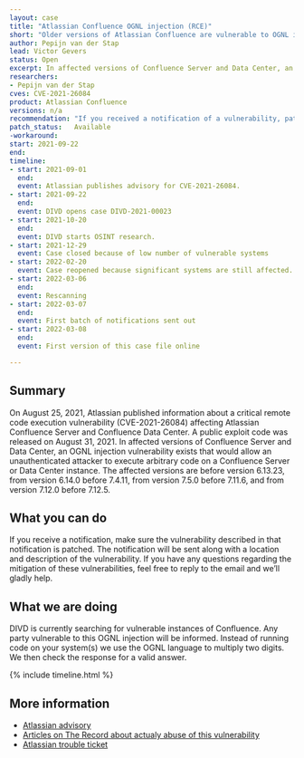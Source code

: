 ```yaml
---
layout: case
title: "Atlassian Confluence OGNL injection (RCE)"
short: "Older versions of Atlassian Confluence are vulnerable to OGNL injection, which allows attackers to take over systems."
author: Pepijn van der Stap
lead: Victor Gevers
status: Open
excerpt: In affected versions of Confluence Server and Data Center, an OGNL injection vulnerability exists that would allow an unauthenticated attacker to execute arbitrary code on a Confluence Server or Data Center instance. The affected versions are before version 6.13.23, from version 6.14.0 before 7.4.11, from version 7.5.0 before 7.11.6, and from version 7.12.0 before 7.12.5.
researchers:
- Pepijn van der Stap
cves: CVE-2021-26084
product: Atlassian Confluence
versions: n/a
recommendation: "If you received a notification of a vulnerability, patch your system with the information provided in this notification."
patch_status:	Available
-workaround:		
start: 2021-09-22
end:   
timeline:
- start: 2021-09-01
  end: 
  event: Atlassian publishes advisory for CVE-2021-26084.
- start: 2021-09-22
  end:
  event: DIVD opens case DIVD-2021-00023
- start: 2021-10-20
  end:
  event: DIVD starts OSINT research.
- start: 2021-12-29
  event: Case closed because of low number of vulnerable systems
- start: 2022-02-20
  event: Case reopened because significant systems are still affected.
- start: 2022-03-06
  end:
  event: Rescanning
- start: 2022-03-07
  end:
  event: First batch of notifications sent out
- start: 2022-03-08
  end:
  event: First version of this case file online

---
```

## Summary

On August 25, 2021, Atlassian published information about a critical remote code execution vulnerability (CVE-2021-26084) affecting Atlassian Confluence Server and Confluence Data Center. A public exploit code was released on August 31, 2021.
In affected versions of Confluence Server and Data Center, an OGNL injection vulnerability exists that would allow an unauthenticated attacker to execute arbitrary code on a Confluence Server or Data Center instance. The affected versions are before version 6.13.23, from version 6.14.0 before 7.4.11, from version 7.5.0 before 7.11.6, and from version 7.12.0 before 7.12.5. 

## What you can do

If you receive a notification, make sure the vulnerability described in that notification is patched. The notification will be sent along with a location and description of the vulnerability. If you have any questions regarding the mitigation of these vulnerabilities, feel free to reply to the email and we’ll gladly help. 

## What we are doing

DIVD is currently searching for vulnerable instances of Confluence. Any party vulnerable to this OGNL injection will be informed. Instead of running code on your system(s) we use the OGNL language to multiply two digits. We then check the response for a valid answer. 

{% include timeline.html %}

## More information

* [Atlassian advisory](https://confluence.atlassian.com/doc/confluence-security-advisory-2021-08-25-1077906215.html)
* [Articles on The Record about actualy abuse of this vulnerability](https://therecord.media/confluence-enterprise-servers-targeted-with-recent-vulnerability/)
* [Atlassian trouble ticket](https://jira.atlassian.com/browse/CONFSERVER-67940)
